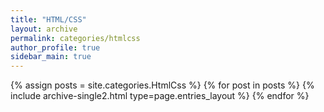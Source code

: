 ```yaml
---
title: "HTML/CSS"
layout: archive
permalink: categories/htmlcss
author_profile: true
sidebar_main: true
---
```



{% assign posts = site.categories.HtmlCss %}
{% for post in posts %} {% include archive-single2.html type=page.entries_layout %} {% endfor %}